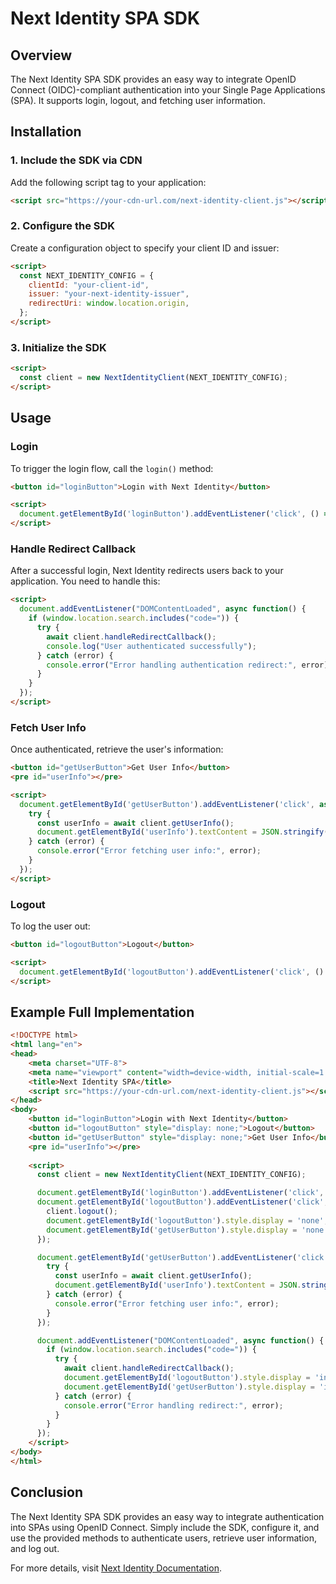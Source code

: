# Next Identity SPA SDK

## Overview
The Next Identity SPA SDK provides an easy way to integrate OpenID Connect (OIDC)-compliant authentication into your Single Page Applications (SPA). It supports login, logout, and fetching user information.

## Installation

### 1. Include the SDK via CDN
Add the following script tag to your application:

```html
<script src="https://your-cdn-url.com/next-identity-client.js"></script>
```

### 2. Configure the SDK
Create a configuration object to specify your client ID and issuer:

```html
<script>
  const NEXT_IDENTITY_CONFIG = {
    clientId: "your-client-id",
    issuer: "your-next-identity-issuer",
    redirectUri: window.location.origin,
  };
</script>
```

### 3. Initialize the SDK

```html
<script>
  const client = new NextIdentityClient(NEXT_IDENTITY_CONFIG);
</script>
```

## Usage

### Login
To trigger the login flow, call the `login()` method:

```html
<button id="loginButton">Login with Next Identity</button>

<script>
  document.getElementById('loginButton').addEventListener('click', () => client.login());
</script>
```

### Handle Redirect Callback
After a successful login, Next Identity redirects users back to your application. You need to handle this:

```html
<script>
  document.addEventListener("DOMContentLoaded", async function() {
    if (window.location.search.includes("code=")) {
      try {
        await client.handleRedirectCallback();
        console.log("User authenticated successfully");
      } catch (error) {
        console.error("Error handling authentication redirect:", error);
      }
    }
  });
</script>
```

### Fetch User Info
Once authenticated, retrieve the user's information:

```html
<button id="getUserButton">Get User Info</button>
<pre id="userInfo"></pre>

<script>
  document.getElementById('getUserButton').addEventListener('click', async () => {
    try {
      const userInfo = await client.getUserInfo();
      document.getElementById('userInfo').textContent = JSON.stringify(userInfo, null, 2);
    } catch (error) {
      console.error("Error fetching user info:", error);
    }
  });
</script>
```

### Logout
To log the user out:

```html
<button id="logoutButton">Logout</button>

<script>
  document.getElementById('logoutButton').addEventListener('click', () => client.logout());
</script>
```

## Example Full Implementation

```html
<!DOCTYPE html>
<html lang="en">
<head>
    <meta charset="UTF-8">
    <meta name="viewport" content="width=device-width, initial-scale=1.0">
    <title>Next Identity SPA</title>
    <script src="https://your-cdn-url.com/next-identity-client.js"></script>
</head>
<body>
    <button id="loginButton">Login with Next Identity</button>
    <button id="logoutButton" style="display: none;">Logout</button>
    <button id="getUserButton" style="display: none;">Get User Info</button>
    <pre id="userInfo"></pre>
    
    <script>
      const client = new NextIdentityClient(NEXT_IDENTITY_CONFIG);

      document.getElementById('loginButton').addEventListener('click', () => client.login());
      document.getElementById('logoutButton').addEventListener('click', () => {
        client.logout();
        document.getElementById('logoutButton').style.display = 'none';
        document.getElementById('getUserButton').style.display = 'none';
      });

      document.getElementById('getUserButton').addEventListener('click', async () => {
        try {
          const userInfo = await client.getUserInfo();
          document.getElementById('userInfo').textContent = JSON.stringify(userInfo, null, 2);
        } catch (error) {
          console.error("Error fetching user info:", error);
        }
      });

      document.addEventListener("DOMContentLoaded", async function() {
        if (window.location.search.includes("code=")) {
          try {
            await client.handleRedirectCallback();
            document.getElementById('logoutButton').style.display = 'inline-block';
            document.getElementById('getUserButton').style.display = 'inline-block';
          } catch (error) {
            console.error("Error handling redirect:", error);
          }
        }
      });
    </script>
</body>
</html>
```

## Conclusion
The Next Identity SPA SDK provides an easy way to integrate authentication into SPAs using OpenID Connect. Simply include the SDK, configure it, and use the provided methods to authenticate users, retrieve user information, and log out.

For more details, visit [Next Identity Documentation](https://www.nextreason.com/products/next-identity).

